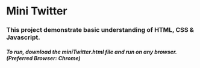 # Mini Twitter
### This project demonstrate basic understanding of HTML, CSS & Javascript.

##### To run, download the miniTwitter.html file and run on any browser. (Preferred Browser: Chrome)

